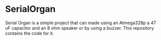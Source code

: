 # SerialOrgan
Serial Organ is a simple project that can made using an Atmega328p a 47 uF capacitor and an 8 ohm speaker or by using a buzzer. This repository contains the code for it.
